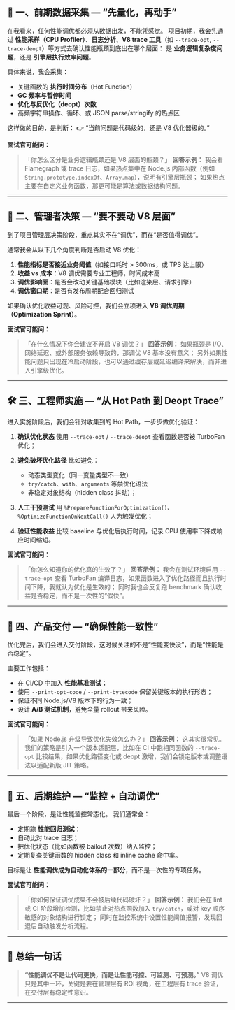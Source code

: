 ## 🧩 一、前期数据采集 — “先量化，再动手”

在我看来，任何性能调优都必须从数据出发，不能凭感觉。
项目初期，我会先通过 **性能采样（CPU Profiler）**、**日志分析**、**V8 trace 工具**（如 `--trace-opt`, `--trace-deopt`）等方式去确认性能瓶颈到底出在哪个层面：
是 **业务逻辑复杂度问题**，还是 **引擎层执行效率问题**。

具体来说，我会采集：

* 关键函数的 **执行时间分布**（Hot Function）
* **GC 频率与暂停时间**
* **优化与反优化（deopt）次数**
* 高频字符串操作、循环、或 JSON parse/stringify 的热点区

这样做的目的，是判断：
👉 “当前问题是代码级的，还是 V8 优化器级的。”

**面试官可能问：**

> 「你怎么区分是业务逻辑瓶颈还是 V8 层面的瓶颈？」
> **回答示例：**
> 我会看 Flamegraph 或 trace 日志，如果热点集中在 Node.js 内部函数（例如 `String.prototype.indexOf`、`Array.map`），说明有引擎层瓶颈；
> 如果热点主要在自定义业务函数，那更可能是算法或数据结构问题。

---

## 🧭 二、管理者决策 — “要不要动 V8 层面”

到了项目管理层决策阶段，重点其实不在“调优”，而在“是否值得调优”。

通常我会从以下几个角度判断是否启动 V8 优化：

1. **性能指标是否接近业务阈值**（如接口耗时 > 300ms，或 TPS 达上限）
2. **收益 vs 成本**：V8 调优需要专业工程师，时间成本高
3. **调优影响面**：是否会改动关键基础模块（比如渲染层、请求引擎）
4. **调优窗口期**：是否有发布周期配合回归测试

如果确认优化收益可观、风险可控，我们会立项进入 **V8 调优周期（Optimization Sprint）**。

**面试官可能问：**

> 「在什么情况下你会建议不开启 V8 调优？」
> **回答示例：**
> 如果瓶颈是 I/O、网络延迟、或外部服务依赖导致的，那调优 V8 基本没有意义；
> 另外如果性能问题只出现在冷启动阶段，也可以通过缓存层或延迟编译来解决，而非进入引擎级优化。

---

## 🛠 三、工程师实施 — “从 Hot Path 到 Deopt Trace”

进入实施阶段后，我们会针对收集到的 Hot Path，一步步做优化验证：

1. **确认优化状态**
   使用 `--trace-opt` / `--trace-deopt` 查看函数是否被 TurboFan 优化；
2. **避免破坏优化路径**
   比如避免：

   * 动态类型变化（同一变量类型不一致）
   * `try/catch`、`with`、`arguments` 等禁优化语法
   * 非稳定对象结构（hidden class 抖动）；
3. **人工干预测试**
   用 `%PrepareFunctionForOptimization()`、`%OptimizeFunctionOnNextCall()` 人为触发优化；
4. **验证性能收益**
   比较 baseline 与优化后执行时间，记录 CPU 使用率下降或响应时间缩短。

**面试官可能问：**

> 「你怎么知道你的优化真的生效了？」
> **回答示例：**
> 我会在测试环境启用 `--trace-opt` 查看 TurboFan 编译日志，如果函数进入了优化路径而且执行时间下降，我就认为优化是生效的；
> 同时我也会反复跑 benchmark 确认收益是否稳定，而不是一次性的“假快”。

---

## 🚀 四、产品交付 — “确保性能一致性”

优化完后，我们会进入交付阶段，这时候关注的不是“性能变快没”，而是“性能是否稳定”。

主要工作包括：

* 在 CI/CD 中加入 **性能基准测试**；
* 使用 `--print-opt-code` / `--print-bytecode` 保留关键版本的执行形态；
* 保证不同 Node.js/V8 版本下的行为一致；
* 设计 **A/B 测试机制**，避免全量 rollout 带来风险。

**面试官可能问：**

> 「如果 Node.js 升级导致优化失效怎么办？」
> **回答示例：**
> 这其实很常见。我们的策略是引入一个版本适配层，比如在 CI 中跑相同函数的 `--trace-opt` 比较结果，如果优化路径变化或 deopt 激增，我们会锁定版本或调整语法以适配新版 JIT 策略。

---

## 🔄 五、后期维护 — “监控 + 自动调优”

最后一个阶段，是让性能监控常态化。
我们通常会：

* 定期跑 **性能回归测试**；
* 自动比对 trace 日志；
* 把优化状态（比如函数被 bailout 次数）纳入监控；
* 定期复查关键函数的 hidden class 和 inline cache 命中率。

目标是让 **性能调优成为自动化体系的一部分**，而不是一次性的专项任务。

**面试官可能问：**

> 「你如何保证调优成果不会被后续代码破坏？」
> **回答示例：**
> 我们会在 lint 或 CI 阶段增加检测，比如禁止对热点函数加入 `try/catch`，或对 key 顺序敏感的对象结构进行锁定；
> 同时在监控系统中设置性能阈值报警，发现回退后自动触发分析流程。

---

## 🎯 总结一句话

> **“性能调优不是让代码更快，而是让性能可控、可监测、可预测。”**
> V8 调优只是其中一环，关键是要在管理层有 ROI 视角，在工程层有 trace 验证，在交付层有稳定性意识。

---
